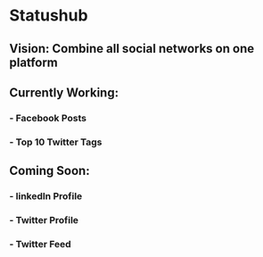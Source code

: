 # Statushub
## Vision: Combine all social networks on one platform

## Currently Working:
### - Facebook Posts
### - Top 10 Twitter Tags

## Coming Soon:
### - linkedIn Profile
### - Twitter Profile
### - Twitter Feed
